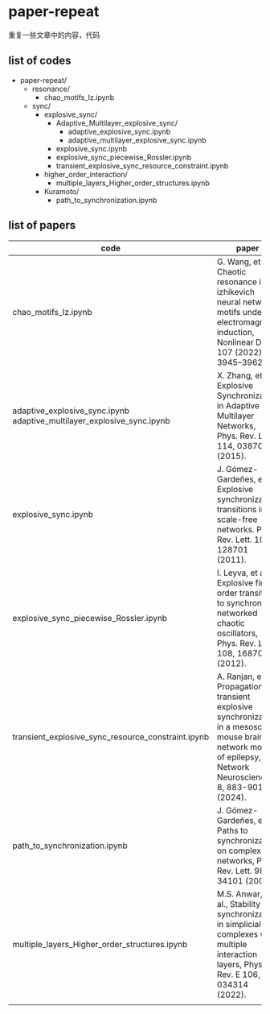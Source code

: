 # paper-repeat
重复一些文章中的内容，代码

## list of codes

- paper-repeat/
  - resonance/
    - chao_motifs_Iz.ipynb
  - sync/
    - explosive_sync/
      - Adaptive_Multilayer_explosive_sync/
        - adaptive_explosive_sync.ipynb
        - adaptive_multilayer_explosive_sync.ipynb
      - explosive_sync.ipynb
      - explosive_sync_piecewise_Rossler.ipynb
      - transient_explosive_sync_resource_constraint.ipynb
    - higher_order_interaction/
      - multiple_layers_Higher_order_structures.ipynb
    - Kuramoto/
      - path_to_synchronization.ipynb
  
## list of papers

| code   | paper |
|--------|------|
| chao_motifs_Iz.ipynb   | G. Wang, et al. Chaotic resonance in izhikevich neural network motifs under electromagnetic induction, Nonlinear Dyn. 107 (2022) 3945–3962.|
| adaptive_explosive_sync.ipynb <br> adaptive_multilayer_explosive_sync.ipynb | X. Zhang, et al. Explosive Synchronization in Adaptive and Multilayer Networks, Phys. Rev. Lett. 114, 038701 (2015). |
| explosive_sync.ipynb   | J. Gómez-Gardeñes, et al. Explosive synchronization transitions in scale-free networks. Phys. Rev. Lett. 106, 128701 (2011). |
| explosive_sync_piecewise_Rossler.ipynb | I. Leyva, et al. Explosive first-order transition to synchrony in networked chaotic oscillators, Phys. Rev. Lett. 108, 168702 (2012). |
| transient_explosive_sync_resource_constraint.ipynb | A. Ranjan, et al. Propagation of transient explosive synchronization in a mesoscale mouse brain network model of epilepsy, Network Neuroscience 8, 883-901 (2024). |
| path_to_synchronization.ipynb | J. Gómez-Gardeñes, et al. Paths to synchronization on complex networks, Phys. Rev. Lett. 98, 34101 (2007). |
| multiple_layers_Higher_order_structures.ipynb | M.S. Anwar, et al., Stability of synchronization in simplicial complexes with multiple interaction layers, Phys. Rev. E 106, 034314 (2022). |
|  |  |